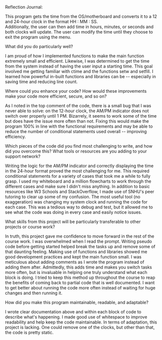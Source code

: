 Reflection Journal:

This program gets the time from the OS/motherboard and converts it to a 12 and 24-hour clock in the format HH : MM : SS.  
Additionally, the user can then add time in hours, minutes, or seconds and both clocks will update.
The user can modify the time until they choose to exit the program using the menu.


What did you do particularly well?

I am proud of how I implemented functions to make the main function extremely small and efficient. 
Likewise, I was determined to get the time from the system instead of having the user input a starting time.
This goal involved me getting familiar with ctime and the functions setw and setfill. 
I learned how powerful in-built functions and libraries can be -- especially in saving time and reducing line count.


Where could you enhance your code? How would these improvements make your code more efficient, secure, and so on?

As I noted in the top comment of the code, there is a small bug that I was never able to solve: 
on the 12-hour clock, the AM/PM indicator does not switch over properly until 1 PM. 
Bizarrely, it seems to work some of the time but does have the issue more often than not.
Fixing this would make the program 100% in line with the functional requirements and may be able 
to reduce the number of conditional statements used overall -- improving efficiency.


Which pieces of the code did you find most challenging to write, and how did you overcome this? What tools or resources are you adding to your support network?

Writing the logic for the AM/PM indicator and correctly displaying the time in the 24-hour format proved the most challenging for me.
This required conditional statements for a variety of cases that took me a while to fully grasp.
I used my whiteboard and a million flowcharts to work through the different cases and make sure I didn't miss anything. 
In addition to basic resources like W3 Schools and StackOverflow, I made use of SNHU's peer tutoring to clear up some of my confusion. 
The most useful tool (no exaggeration) was changing my system clock and running the code for each case. 
This was a tedious way to debug and test, but it allowed me to see what the code was doing in every case and easily notice issues. 


What skills from this project will be particularly transferable to other projects or course work?

In truth, this project gave me confidence to move forward in the rest of the course work. I was overwhelmed when I read the prompt.
Writing pseudo code before getting started helped break the tasks up and remove some of that daunting feeling. 
Making use of functions and libraries showed me good development practices and kept the main function small.
I was meticulous about adding comments as I wrote the program instead of adding them after. 
Admittedly, this adds time and makes you switch tasks more often, but is invaluable in helping one truly understand what each block is doing.
I tried to keep this method up throughout the course to reap the benefits of coming back to partial code that is well documented. 
I want to get better about running the code more often instead of waiting for huge changes and then running it. 


How did you make this program maintainable, readable, and adaptable?

I wrote clear documentation above and within each block of code to describe what's happening.
I made good use of whitespace to improve readability and help keep the code maintainable.
In terms of adaptation, this project is lacking. One could remove one of the clocks, but other than that, the code is pretty static.
